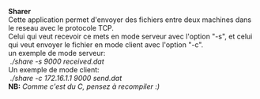 <strong>Sharer</strong><br>
Cette application permet d'envoyer des fichiers entre deux machines dans le reseau avec le protocole TCP.<br>
Celui qui veut recevoir ce mets en mode serveur avec l'option "-s", et celui qui veut envoyer le fichier en mode client avec l'option "-c".<br>
un exemple de mode serveur: <br>
&nbsp;<em>./share -s 9000 received.dat</em><br>
Un exemple de mode client: <br>
&nbsp;<em>./share -c 172.16.1.1 9000 send.dat</em><br>
<strong>NB:</strong><em> Comme c'est du C, pensez à recompiler :)</em>
